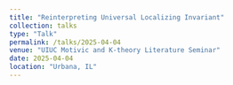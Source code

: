 ```yaml
---
title: "Reinterpreting Universal Localizing Invariant"
collection: talks
type: "Talk"
permalink: /talks/2025-04-04
venue: "UIUC Motivic and K-theory Literature Seminar"
date: 2025-04-04
location: "Urbana, IL"
---
```

